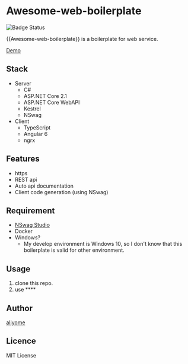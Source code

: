 # Awesome-web-boilerplate

![Badge Status](#)

{{Awesome-web-boilerplate}} is a boilerplate for web service.

[Demo](#)

## Stack

- Server
  - C#
  - ASP.NET Core 2.1
  - ASP.NET Core WebAPI
  - Kestrel
  - NSwag
- Client
  - TypeScript
  - Angular 6
  - ngrx

## Features

- https
- REST api
- Auto api documentation
- Client code generation (using NSwag)

## Requirement

- [NSwag Studio](https://github.com/RSuter/NSwag/wiki/NSwagStudio)
- Docker
- Windows?
  - My develop environment is Windows 10, so I don't know that this boilerplate is valid for other environment.

## Usage

1.  clone this repo.
2.  use \*\*\*\*

## Author

[aliyome](https://twitter.com/aliyome)

## Licence

MIT License
